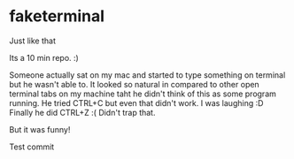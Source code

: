 faketerminal
============

Just like that

Its a 10 min repo. :)

Someone actually sat on my mac and started to type something on terminal but he wasn't able to. It looked so natural in compared to other open terminal tabs on my machine taht he didn't think of this as some program running. He tried CTRL+C but even that didn't work. I was laughing :D Finally he did CTRL+Z :( Didn't trap that.

But it was funny!

Test commit 

